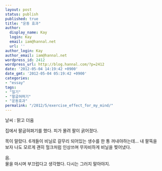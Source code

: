 ```yaml
---
layout: post
status: publish
published: true
title: "운동 효과"
author:
  display_name: Kay
  login: Kay
  email: iam@hannal.net
  url: ''
author_login: Kay
author_email: iam@hannal.net
wordpress_id: 2412
wordpress_url: http://blog.hannal.com/?p=2412
date: '2012-05-04 14:19:42 +0900'
date_gmt: '2012-05-04 05:19:42 +0900'
categories:
- "essay"
tags:
- "일기"
- "팔굽혀펴기"
- "운동효과"
permalink: "/2012/5/exercise_effect_for_my_mind/"
---
```

<p>날씨 : 맑고 더움</p>
<p>집에서 팔굽혀펴기를 했다. 피가 몰려 팔이 굵어졌다. </p>
<p>목이 말랐다. 6개들이 비닐로 갈무리 되어있는 생수를 한 통 꺼내야하는데... 내 팔뚝을 보자 나도 모르게 괜히 헐크처럼 인상쓰며 무자비하게 비닐을 찢어냈다.</p>
<p>음.<br />
물을 마시며 부끄럽다고 생각했다. 다시는 그러지 말아야지.</p>
